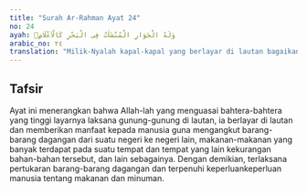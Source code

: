 ```yaml
---
title: "Surah Ar-Rahman Ayat 24"
no: 24
ayah: وَلَهُ الْجَوَارِ الْمُنْشَاٰتُ فِى الْبَحْرِ كَالْاَعْلَامِۚ  
arabic_no: ٢٤
translation: "Milik-Nyalah kapal-kapal yang berlayar di lautan bagaikan gunung-gunung."
---
```


## Tafsir

Ayat ini menerangkan bahwa Allah-lah yang menguasai bahtera-bahtera yang tinggi layarnya laksana gunung-gunung di lautan, ia berlayar di lautan dan memberikan manfaat kepada manusia guna mengangkut barang-barang dagangan dari suatu negeri ke negeri lain, makanan-makanan yang banyak terdapat pada suatu tempat dan tempat yang lain kekurangan bahan-bahan tersebut, dan lain sebagainya. Dengan demikian, terlaksana pertukaran barang-barang dagangan dan terpenuhi keperluankeperluan manusia tentang makanan dan minuman.